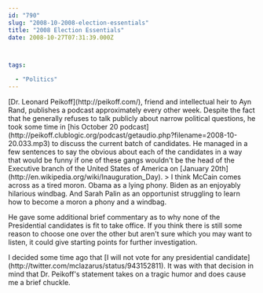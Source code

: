 ```yaml
---
id: "790"
slug: "2008-10-2008-election-essentials"
title: "2008 Election Essentials"
date: 2008-10-27T07:31:39.000Z



tags:

  - "Politics"
---
```

<div class="sqs-html-content">
  <p>[Dr. Leonard Peikoff](http://peikoff.com/), friend and intellectual heir to Ayn Rand, publishes a podcast approximately every other week.  Despite the fact that he generally refuses to talk publicly about narrow political questions, he took some time in [his October 20 podcast](http://peikoff.clublogic.org/podcast/getaudio.php?filename=2008-10-20.033.mp3) to discuss the current batch of candidates.  He managed in a few sentences to say the obvious about each of the candidates in a way that would be funny if one of these gangs wouldn't be the head of the Executive branch of the United States of America on [January 20th](http://en.wikipedia.org/wiki/Inauguration_Day).
> I think McCain comes across as a tired moron.  Obama as a lying phony.  Biden as an enjoyably hilarious windbag.  And Sarah Palin as an opportunist struggling to learn how to become a moron a phony and a windbag.</p>
<p>He gave some additional brief commentary as to why none of the Presidential candidates is fit to take office.  If you think there is still some reason to choose one over the other but aren't sure which you may want to listen, it could give starting points for further investigation.  </p>
<p>I decided some time ago that [I will not vote for any presidential candidate](http://twitter.com/mclazarus/status/943152811).  It was with that decision in mind that Dr. Peikoff's statement takes on a tragic humor and does cause me a brief chuckle.</p>
</div>
